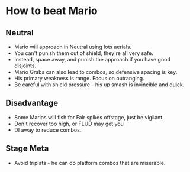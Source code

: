 # How to beat Mario 


## Neutral

- Mario will approach in Neutral using lots aerials.
- You can't punish them out of shield, they're all very safe.
- Instead, space away, and punish the approach if you have good disjoints.
- Mario Grabs can also lead to combos, so defensive spacing is key.
- His primary weakness is range. Focus on outranging.
- Be careful with shield pressure - his up smash is invincible and quick.

## Disadvantage
- Some Marios will fish for Fair spikes offstage, just be vigilant
- Don't recover too high, or FLUD may get you
- DI away to reduce combos.

## Stage Meta

- Avoid triplats - he can do platform combos that are miserable.
